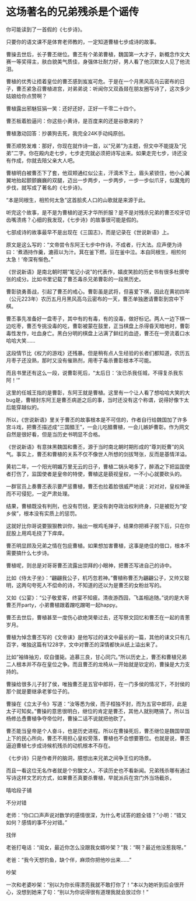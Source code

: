 # 这场著名的兄弟残杀是个谣传

你可能读到了一首假的《七步诗》。 

只要你的语文课不是体育老师教的，一定知道曹植七步成诗的故事。 

曹操去世后，长子曹丕继位。曹丕有个弟弟曹植，魏国第一大才子，新概念作文大赛一等奖得主，肤白貌美气质佳，身强体壮耐力好，男人看了他沉默女人见了他流泪。 

曹植的优秀让捂着皇位的曹丕感到岌岌可危。于是在一个月黑风高乌云密布的日子，曹丕紧急召曹植进宫，对弟弟说：听闻你又双叒叕在朋友圈写诗了，这次多少姑娘给你点赞啊？ 

曹植露出邪魅狂狷一笑：还好还好，正好一千零二十四个。 

曹丕板着脸逼问：你这些小黄诗，是百度来的还是谷歌来的？ 

曹植激动回答：抄袭狗去死，我完全24K手动纯原创。 

曹丕顺势发难：那好，你现在就作诗一首，以“兄弟”为主题，但文中不能提及“兄弟”二字。你在殿内走七步，七步走完就必须把诗写出来。如果走完七步，诗还没有作成，你就去陪父亲大人吧。 

曹植明白被曹丕下了套，他双颊通红似公主，汗滴禾下土，眉头紧锁住，他小心翼翼地抬起颤颤巍巍的双腿，迈出一步两步，一步两步，一步一步似爪牙，似魔鬼的步伐，就写成了著名的《七步诗》。 

“本是同根生，相煎何太急”这首脍炙人口的山歌就是来源于此。 

听完这个故事，是不是为曹植的逆天才华所折服？是不是对残杀兄弟的曹丕咬牙切齿嘴溃疡？心细的我发现，《七步诗》的故事很可能是假的。 

七部成诗的故事最早不是出现在《三国志》，而是记录在《世说新语》上。 

原文是这么写的：“文帝尝令东阿王七步中作诗，不成者，行大法。应声便为诗曰：‘煮酒持作羹，漉菽以为汁。萁在釜下燃，豆在釜中泣。本自同根生，相煎何太急！’帝深有惭色。” 

《世说新语》是南北朝时期“笔记小说”的代表作，嬉皮笑脸的历史书有很多杜撰夸张的成分。比如书里记载了曹丕毒杀兄弟曹彰的一段黑历史。 

曹彰骁勇善战，引起了曹丕的戒心。曹彰虽是武将，但喜爱下棋，因此在黄初四年（公元223年）农历五月月黑风高乌云密布的一天，曹丕单独邀请曹彰到宫中下棋。 

曹丕事先准备好一盘枣子，其中有的有毒，有的没毒，做好标记。两人一边下棋一边吃枣，曹丕专挑没毒的吃，曹彰被蒙在鼓里，正当棋盘上杀得昏天暗地时，曹彰毒性发作，吐血身亡。黑白分明的棋盘上沾满了鲜红的血迹，曹丕在一旁流着口水哈哈大笑…… 

这段情节比《权力的游戏》还残暴。但是稍有点人生经验的长者们都知道，农历五月枣子还没熟，那时又没有催熟剂，用枣子毒杀曹彰根本不可能。 

而且书里还有这么一段，说曹彰死后，“太后日：‘汝已杀我任城，不得复杀我东阿！’” 

这里的任城王指的是曹彰，东阿王就是曹植。这里有一个让人看了想哈哈大笑的大bug是，曹植封东阿王是曹丕病逝之后的事，当时还没有这个称谓，说得好像卞太后能穿越似的。 

所以，《世说新语》里关于曹丕的故事根本是不可信的，作者自行给魏国加了许多宫斗戏，把曹丕描述成“三国醋王”，一会儿吃醋曹植，一会儿嫉妒曹彰。作为网文自然是很好看，但是当历史书明显不合格。 

《世说新语》有意抹黑魏国和曹丕，源于当时南北朝时期形成的“尊刘贬曹”的风气。事实上，曹丕和曹植的关系不仅不像世人所想的剑拔弩张，反而是基情洋溢。 

黄初二年，一个阳光明媚万里无云的日子，曹植二锅头喝多了，醉酒之下把监国使者打伤了，监国使者是皇帝的特使，曹植这是藐视皇权，一不小心就要砍头的。 

一群官员上奏曹丕表示要严惩曹植，曹丕也拉着脸很威严地说：对对对，皇权神圣而不可侵犯，一定严肃处理。 

结果，曹植既没有判刑，也没有罚钱，更没有剥夺政治权利终身，只是被贬为“安乡侯”，根本没有实质上的惩罚。 

这就好比你哥说要狠狠教训你，抽出一根鸡毛掸子，结果你把裤子脱下后，只在你屁股上用鸡毛挠了下痒痒。 

曹丕明显顾及兄弟之情在包庇曹植。如果想加害曹植，这事是绝佳的借口，根本不需要搞什么七步诗。 

曹植呢，则总是对哥哥曹丕流露出崇拜的小眼神，把曹丕写进自己的诗中。 

比如《侍太子坐》：“翩翩我公子，机巧忽若神。”曹植称曹丕为翩翩公子，又帅又聪明，这两句夸死人不偿命的诗，不知道的还以为是曹丕的女粉丝写的。 

又如《公宴》：“公子敬爱客，终宴不知疲。清夜游西园，飞盖相追随。”说的是大哥曹丕开party，小弟曹植跟着蹭吃蹭喝一起happy。 

曹丕去世后，曹植甚至一度伤心欲绝哭晕过去，还写祭文回忆和曹丕在一起的青蔥岁月。 

曹植为悼念曹丕写的《文帝诔》是他写过的诔文中最长的一篇，其他的诔文只有几百字，唯独这篇有1228字，文中对曹丕的深情都快从纸上溢出来了。 

比如“袖锋抽刃，叹自僵毙。追慕三良，甘心同穴。”所以历史上，曹丕和曹植兄弟二人根本并不存在皇位之争。而且曹丕的龙椅从一开始就是钦定的，曹操是大力支持的。 

曹操给很多儿子封了侯，唯独曹丕是五官中郎将，在一门多侯的情况下，不封侯的那个就是要继承老爹位子的。 

曹操在《立太子令》写道：“汝等悉为侯，而子桓独不封，而为五官中郎将，此是太子可知矣。”曹操的意思很明白，继位的肯定是曹丕，其他人就别瞎搞了。所以当杨修怂恿曹植争夺帝位时，曹操二话不说就把他砍了。 

曹丕能当皇帝是个人奋斗，也是历史进程。所以在曹操死后，曹丕继位是魏国举国上下的民心所向，曹丕不用担心皇权旁落，曹植也不会想要篡位。也就是说，曹丕逼迫曹植七步成诗候机残杀的动机根本不存在。 

《七步诗》只是作者开的脑洞，臆想出来兄弟之间争王位的场景。 

而且一看这位无名作者就是个穷酸文人，不读历史也不看新闻。兄弟残杀哪有通过写诗这样文艺的方式，如果曹丕真要杀曹植，早就派兵在宫门外当场截杀， 

嘻哈段子铺 

不分对错 

老师：“你口口声声说对数学的感情很深，为什么考试答的题全错？”小明：“错又如何？感情的事不分对错。” 

找伴 

老爸打电话：“闺女，最近你怎么没跟我女婿吵架？”我：“啊？最近他没惹我呀。” 

老爸：“我今天想钓鱼，缺个伴，麻烦你把他吵出来……” 

吵架 

一次和老婆吵架：“别以为你长得漂亮我就不敢打你了！”本以为她听到后会很开心，没想到她来了句：“别以为你说得很有道理我就会放过你！”